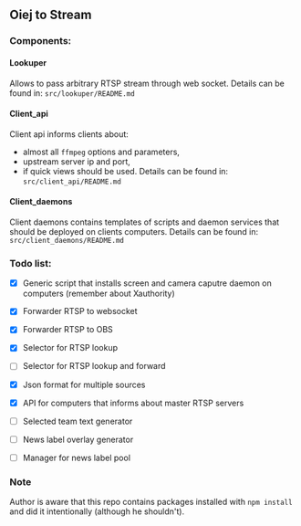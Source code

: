 ## Oiej to Stream

### Components:

#### Lookuper

Allows to pass arbitrary RTSP stream through web socket.
Details can be found in: `src/lookuper/README.md`

#### Client_api

Client api informs clients about:
* almost all `ffmpeg` options and parameters,
* upstream server ip and port,
* if quick views should be used.
Details can be found in: `src/client_api/README.md`

#### Client_daemons

Client daemons contains templates of scripts and daemon services that should be deployed on clients computers.
Details can be found in: `src/client_daemons/README.md`

### Todo list:

- [x] Generic script that installs screen and camera caputre daemon on computers (remember about Xauthority)
- [x] Forwarder RTSP to websocket
- [x] Forwarder RTSP to OBS
- [x] Selector for RTSP lookup
- [ ] Selector for RTSP lookup and forward
- [x] Json format for multiple sources
- [x] API for computers that informs about master RTSP servers 
- [ ] Selected team text generator
- [ ] News label overlay generator
- [ ] Manager for news label pool


### Note

Author is aware that this repo contains packages installed with `npm install` and did it intentionally (although he shouldn't).
